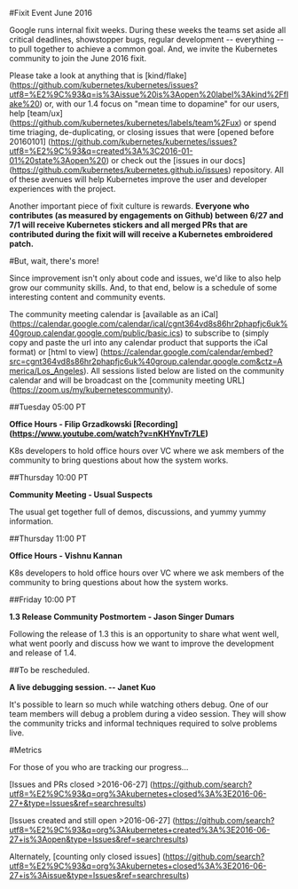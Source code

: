 #Fixit Event June 2016

Google runs internal fixit weeks. During these weeks the teams set aside all  critical deadlines, showstopper bugs, regular development -- everything -- to pull together to achieve a common goal. And, we invite the Kubernetes community to join the June 2016 fixit.

Please take a look at anything that is [kind/flake] (https://github.com/kubernetes/kubernetes/issues?utf8=%E2%9C%93&q=is%3Aissue%20is%3Aopen%20label%3Akind%2Fflake%20) or, with our 1.4 focus on "mean time to dopamine" for our users, help [team/ux] (https://github.com/kubernetes/kubernetes/labels/team%2Fux) or spend time triaging, de-duplicating, or closing issues that were [opened before 20160101] (https://github.com/kubernetes/kubernetes/issues?utf8=%E2%9C%93&q=created%3A%3C2016-01-01%20state%3Aopen%20) or check out the [issues in our docs] (https://github.com/kubernetes/kubernetes.github.io/issues) repository.  All of these avenues will help Kubernetes improve the user and developer experiences with the project.

Another important piece of fixit culture is rewards.  **Everyone who contributes (as measured by engagements on Github) between 6/27 and 7/1 will receive Kubernetes stickers and all merged PRs that are contributed during the fixit will will receive a Kubernetes embroidered patch.**

#But, wait, there's more!

Since improvement isn't only about code and issues, we'd like to also help grow our community skills.  And, to that end,  below is a schedule of some interesting content and community events.

The community meeting calendar is [available as an iCal]
(https://calendar.google.com/calendar/ical/cgnt364vd8s86hr2phapfjc6uk%40group.calendar.google.com/public/basic.ics)
to subscribe to (simply copy and paste the url into any calendar
product that supports the iCal format) or [html to view]
(https://calendar.google.com/calendar/embed?src=cgnt364vd8s86hr2phapfjc6uk%40group.calendar.google.com&ctz=America/Los_Angeles).
All sessions listed below are listed on the community calendar and
will be broadcast on the [community meeting URL]
(https://zoom.us/my/kubernetescommunity).

##Tuesday 05:00 PT

**Office Hours - Filip Grzadkowski [Recording] (https://www.youtube.com/watch?v=nKHYnvTr7LE)**

K8s developers to hold office hours over VC where we ask members of the community to bring questions about how the system works.

##Thursday 10:00 PT

**Community Meeting - Usual Suspects**

The usual get together full of demos, discussions, and yummy yummy information.

##Thursday 11:00 PT

**Office Hours - Vishnu Kannan**

K8s developers to hold office hours over VC where we ask members of the community to bring questions about how the system works.

##Friday 10:00 PT

**1.3 Release Community Postmortem - Jason Singer Dumars**

Following the release of 1.3 this is an opportunity to share what went well, what went poorly and discuss how we want to improve the development and release of 1.4.

##To be rescheduled.

**A live debugging session. -- Janet Kuo**

It's possible to learn so much while watching others debug.  One of our team members will debug a problem during a video session. They will show the community tricks and informal techniques required to solve problems live.

#Metrics

For those of you who are tracking our progress...

[Issues and PRs closed >2016-06-27] (https://github.com/search?utf8=%E2%9C%93&q=org%3Akubernetes+closed%3A%3E2016-06-27+&type=Issues&ref=searchresults)

[Issues created and still open >2016-06-27] (https://github.com/search?utf8=%E2%9C%93&q=org%3Akubernetes+created%3A%3E2016-06-27+is%3Aopen&type=Issues&ref=searchresults)

Alternately, [counting only closed issues] (https://github.com/search?utf8=%E2%9C%93&q=org%3Akubernetes+closed%3A%3E2016-06-27+is%3Aissue&type=Issues&ref=searchresults)
